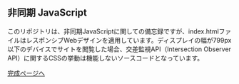 ## 非同期 JavaScript

このリポジトリは、非同期JavaScriptに関しての備忘録ですが、index.htmlファイルはレスポンシブWebデザインを適用しています。ディスプレイの幅が799px以下のデバイスでサイトを閲覧した場合、交差監視API（Intersection Observer API）に関するCSSの挙動は機能しないソースコードとなっています。


[完成ページへ](https://yscyber.github.io/asynchronous-js/ "https://yscyber.github.io/asynchronous-js/")
